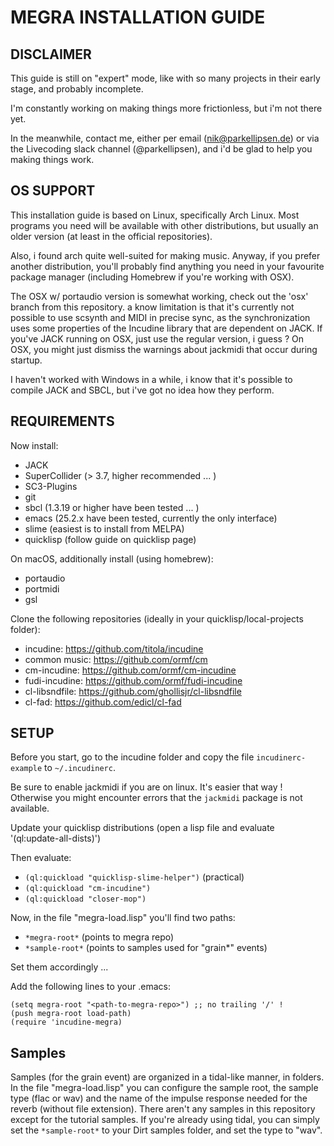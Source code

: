 # MEGRA INSTALLATION GUIDE

## DISCLAIMER
This guide is still on "expert" mode, like with so many
projects in their early stage, and probably incomplete.

I'm constantly working on making things more frictionless,
but i'm not there yet.

In the meanwhile, contact me, either per email (nik@parkellipsen.de)
	    or via the Livecoding slack channel (@parkellipsen),
	    and i'd be glad to help you making things work. 

## OS SUPPORT
This installation guide is based on Linux, specifically Arch Linux.
Most programs you need will be available with other distributions, but
usually an older version (at least in the official repositories).

Also, i found arch quite well-suited for making music. Anyway, if you prefer
another distribution, you'll probably find anything you need in your favourite
package manager (including Homebrew if you're working with OSX).

The OSX w/ portaudio version is somewhat working, check out the 'osx' branch from this repository.
a know limitation is that it's currently not possible to use scsynth and MIDI in precise
sync, as the synchronization uses some properties of the Incudine library that are
dependent on JACK. If you've JACK running on OSX, just use the regular version, i guess ?
On OSX, you might just dismiss the warnings about jackmidi that occur during startup.

I haven't worked with Windows in a while, i know that it's possible to compile
JACK and SBCL, but i've got no idea how they perform.

## REQUIREMENTS

Now install:
- JACK
- SuperCollider (> 3.7, higher recommended ... )
- SC3-Plugins
- git
- sbcl (1.3.19 or higher have been tested ... )
- emacs (25.2.x have been tested, currently the only interface)
- slime (easiest is to install from MELPA)
- quicklisp (follow guide on quicklisp page)

On macOS, additionally install (using homebrew):
- portaudio
- portmidi
- gsl

Clone the following repositories (ideally in your quicklisp/local-projects folder):
- incudine:       https://github.com/titola/incudine
- common music:   https://github.com/ormf/cm
- cm-incudine:    https://github.com/ormf/cm-incudine
- fudi-incudine:  https://github.com/ormf/fudi-incudine
- cl-libsndfile:  https://github.com/ghollisjr/cl-libsndfile
- cl-fad:         https://github.com/edicl/cl-fad

## SETUP

Before you start, go to the incudine folder and copy the file
`incudinerc-example` to `~/.incudinerc`.

Be sure to enable jackmidi if you are on linux. It's easier that way !
Otherwise you might encounter errors that the `jackmidi` package is not
available.

Update your quicklisp distributions (open a lisp file and
evaluate '(ql:update-all-dists)')

Then evaluate:
- `(ql:quickload "quicklisp-slime-helper")` (practical)
- `(ql:quickload "cm-incudine")`
- `(ql:quickload "closer-mop")`

Now, in the file "megra-load.lisp" you'll find two paths:

- `*megra-root*` (points to megra repo)
- `*sample-root*` (points to samples used for "grain*" events)

Set them accordingly ... 

Add the following lines to your .emacs:

```
(setq megra-root "<path-to-megra-repo>") ;; no trailing '/' !  
(push megra-root load-path)
(require 'incudine-megra)
```

## Samples

Samples (for the grain event) are organized in a tidal-like
manner, in folders. 
In the file "megra-load.lisp" you can configure the sample root,
the sample type (flac or wav) and the name of the impulse response
needed for the reverb (without file extension).
There aren't any samples in this repository except for the tutorial 
samples.
If you're already using tidal, you can simply set the `*sample-root*` 
to your Dirt samples folder, and set the type to "wav".



